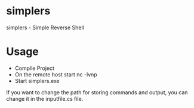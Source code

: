 # simplers
simplers - Simple Reverse Shell

# Usage
- Compile Project
- On the remote host start nc -lvnp <port>
- Start simplers.exe

If you want to change the path for storing commands and output, you can change it in the inputfile.cs file.
